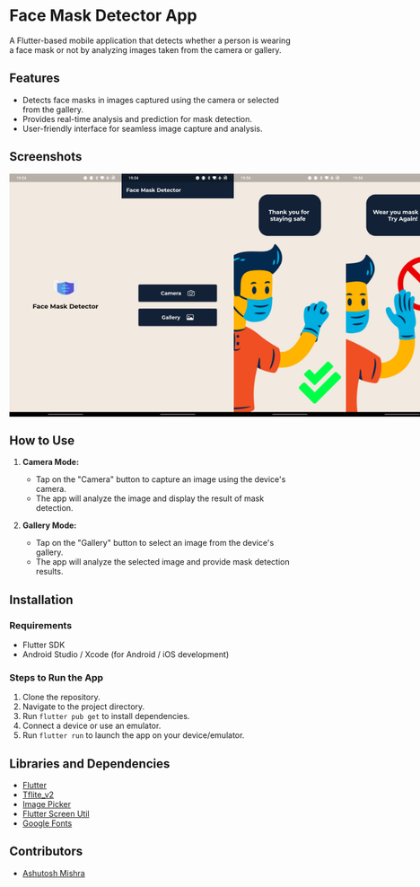 # Face Mask Detector App

A Flutter-based mobile application that detects whether a person is wearing a face mask or not by analyzing images taken from the camera or gallery.

## Features

- Detects face masks in images captured using the camera or selected from the gallery.
- Provides real-time analysis and prediction for mask detection.
- User-friendly interface for seamless image capture and analysis.

## Screenshots

<div style="display: flex; flex-direction: row;">
    <img src="screenshots/ss2.jpg" alt="Screenshot 1" width="200"/>
    <img src="screenshots/ss3.jpg" alt="Screenshot 2" width="200"/>
    <img src="screenshots/ss4.jpg" alt="Screenshot 3" width="200"/>
    <img src="screenshots/ss1.jpg" alt="Screenshot 4" width="200"/>
</div>

## How to Use

1. **Camera Mode:**
    - Tap on the "Camera" button to capture an image using the device's camera.
    - The app will analyze the image and display the result of mask detection.

2. **Gallery Mode:**
    - Tap on the "Gallery" button to select an image from the device's gallery.
    - The app will analyze the selected image and provide mask detection results.

## Installation

### Requirements
- Flutter SDK
- Android Studio / Xcode (for Android / iOS development)

### Steps to Run the App
1. Clone the repository.
2. Navigate to the project directory.
3. Run `flutter pub get` to install dependencies.
4. Connect a device or use an emulator.
5. Run `flutter run` to launch the app on your device/emulator.

## Libraries and Dependencies

- [Flutter](https://flutter.dev/)
- [Tflite_v2](https://pub.dev/packages/tflite_v2)
- [Image Picker](https://pub.dev/packages/image_picker)
- [Flutter Screen Util](https://pub.dev/packages/flutter_screenutil)
- [Google Fonts](https://pub.dev/packages/google_fonts)

## Contributors

- [Ashutosh Mishra](https://github.com/TheScriptRailoth)

